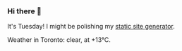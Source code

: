 ### Hi there :wave:

It's Tuesday! I might be polishing my [static site generator](https://github.com/bewuethr/pandoc-bash-blog).

Weather in Toronto: clear, at +13°C.
